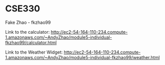 # CSE330
Fake Zhao - fkzhao99

Link to the calculator: http://ec2-54-164-110-234.compute-1.amazonaws.com/~AndyZhao/module5-individual-fkzhao99/calculator.html

Link to the Weather Widget: http://ec2-54-164-110-234.compute-1.amazonaws.com/~AndyZhao/module5-individual-fkzhao99/weather.html
